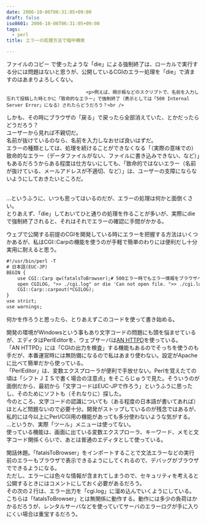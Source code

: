 ```yaml
---
date: 2006-10-06T06:31:05+09:00
draft: false
iso8601: 2006-10-06T06:31:05+09:00
tags:
  - perl
title: エラーの処理方法で暗中模索

---
```


<div class="entry-body">
                                 <p>ファイルのコピー で使ったような「die」による強制終了は、ローカルで実行する分には問題はないと思うが、公開しているCGIのエラー処理を「die」で済ますのはあまりよろしくない。</p>
                              
                                 <p>例えば、掲示板などのスクリプトで、名前を入力し忘れて投稿した時とかに「致命的なエラー」で強制終了（表示としては「500 Internal Server Error」になる）されたらどうだろう？<br />
しかも、その時にブラウザの「戻る」で戻ったら全部消えていた、とかだったらどうだろう？<br />
ユーザーから見れば不親切だ。<br />
名前が抜けているのなら、名前を入力しなおせば良いはずだ。<br />
エラーの種類としては、処理を続けることができなくなる「（実際の意味での）致命的なエラー（データファイルがない、ファイルに書き込みできない、など）」もあるだろうからある程度は仕方ないにしても、「致命的ではないエラー（名前が抜けている、メールアドレスが不適切、など）」は、ユーザーの支障にならないようにしておきたいところだ。</p>

<p><br />
…というふうに、いつも思ってはいるのだが、エラーの処理は何かと面倒くさい。<br />
とりあえず、「die」しておいてひと通りの処理を作ることが多いが、実際にdieで強制終了されると、それはそれでエラーの確認に手間がかかる。</p>

<p>ウェブで公開する前提のCGIを開発している時にエラーを把握する方法はいくつかあるが、私はCGI::Carpの機能を使うのが手軽で簡単のわりには便利だし十分実用に耐えると思う。</p>

```default
#!/usr/bin/perl -T
# 日本語(EUC-JP)
BEGIN {
    use CGI::Carp qw(fatalsToBrowser);# 500エラー時でもエラー情報をブラウザへ出力
    open CGILOG, ">> ./cgi.log" or die 'Can not open file. ">> ./cgi.log"';
    CGI::Carp::carpout(*CGILOG);
}
use strict;
use warnings;
```

<p>何かを作ろうと思ったら、とりあえずこのコードを使って書き始める。</p>

<p>開発の環境がWindowsという事もあり文字コードの問題にも頭を悩ませているが、エディタはPerlEditorを、ウェブサーバは<a title="AN HTTPD Home Page" href="http://www.st.rim.or.jp/~nakata/">AN HTTPD</a>を使っている。<br />
「AN HTTPD」には「CGIの出力を検査」する機能もあるのでそっちを使うのも手だが、本番運営時には無防備になるので私はあまり使わない。設定がApacheに比べて簡単だから使っている。<br />
「PerlEditor」は、変数エクスプローラが便利で手放せない。Perlを覚えたての頃は「シフトＪＩＳで書く場合の注意点」をそこらじゅうで見た。そういうのが面倒だから、最初から「文字コードはEUC-JPで作ろう」というふうに思ったし、そのためにソフトも（それなりに）探した。<br />
今のところ、文字コードの認識についても（ある程度の日本語が書いてあれば）ほとんど問題ないので必要十分。開発がストップしているのが残念ではあるが、私的には今以上にPerl/CGI用の機能があっても多分使わないような気がする。<br />
…というか、実際「ツール」メニューは使ってない。<br />
使っている機能は、画面に出ている変数エクスプローラ、キーワード、メモと文字コード関係くらいで、あとは普通のエディタとして使っている。</p>

<p>閑話休題。「fatalsToBrowser」をインポートすることで文法エラーなどの実行前のエラーもブラウザで表示できるようにしてくれるので、デバッグがブラウザでできるようになる。<br />
ただし、エラーには色々な情報が含まれてしまうので、セキュリティを考えると公開するときにはコメントにしておく必要があるだろう。<br />
その次の２行は、エラー出力を「cgi.log」に溜め込んでいくようにしている。こちらは「fatalsToBrowser」とは無関係に動作する。動作には多少の負荷はかかるだろうが、レンタルサーバなどを使っていてサーバのエラーログが手に入りにくい場合は重宝するだろう。</p>
                              </div>
    	